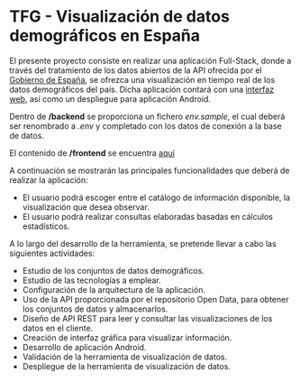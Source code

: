 # TFG - Visualización de datos demográficos en España

El presente proyecto consiste en realizar una aplicación Full-Stack, donde a través del tratamiento de los datos abiertos de la API ofrecida por el [Gobierno de España](https://datos.gob.es/es/), se ofrezca una visualización en tiempo real de los datos demográficos del país. Dicha aplicación contará con una [interfaz web](https://vdde.me/menu-principal), así como un despliegue para aplicación Android.

Dentro de **/backend** se proporciona un fichero *env.sample*, el cual deberá ser renombrado a *.env* y completado con los datos de conexión a la base de datos.

El contenido de **/frontend** se encuentra [aquí](https://github.com/danielalvarezm/tfg-vdde-web-version)

A continuación se mostrarán las principales funcionalidades que deberá de realizar la aplicación:

* El usuario podrá escoger entre el catálogo de información disponible, la visualización que desea observar.
* El usuario podrá realizar consultas elaboradas basadas en cálculos estadísticos.

A lo largo del desarrollo de la herramienta, se pretende llevar a cabo las siguientes actividades:

* Estudio de los conjuntos de datos demográficos.
* Estudio de las tecnologías a emplear.
* Configuración de la arquitectura de la aplicación.
* Uso de la API proporcionada por el repositorio Open Data, para obtener los conjuntos de datos y almacenarlos.
* Diseño de API REST para leer y consultar las visualizaciones de los datos en el cliente.
* Creación de interfaz gráfica para visualizar información.
* Desarrollo de aplicación Android.
* Validación de la herramienta de visualización de datos.
* Despliegue de la herramienta de visualización de datos.
